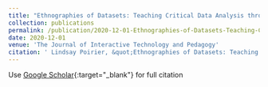 ```yaml
---
title: "Ethnographies of Datasets: Teaching Critical Data Analysis through R Notebooks"
collection: publications
permalink: /publication/2020-12-01-Ethnographies-of-Datasets-Teaching-Critical-Data-Analysis-through-R-Notebooks
date: 2020-12-01
venue: 'The Journal of Interactive Technology and Pedagogy'
citation: ' Lindsay Poirier, &quot;Ethnographies of Datasets: Teaching Critical Data Analysis through R Notebooks.&quot; The Journal of Interactive Technology and Pedagogy, 2020.'
---
```

Use [Google Scholar](https://scholar.google.com/scholar?q=Ethnographies+of+Datasets:+Teaching+Critical+Data+Analysis+through+R+Notebooks){:target="_blank"} for full citation